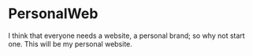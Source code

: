 # PersonalWeb
I think that everyone needs a website, a personal brand; so why not start one. This will be my personal website.
